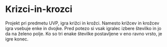 # Krizci-in-krozci
Projekt pri predmetu UVP, igra križci in krožci.
Namesto križcev in krožcev igra vsebuje enke in dvojke. Pred potezo si vsak igralec izbere številko in
jo da na želeno polje. Ko so tri enake številke postavljene v eno ravno vrsto, je igre konec.

